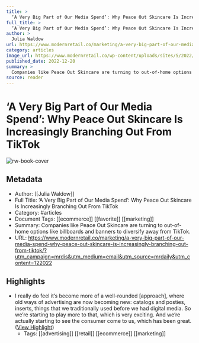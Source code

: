 ```yaml
---
title: >
  ‘A Very Big Part of Our Media Spend’: Why Peace Out Skincare Is Increasingly Branching Out From TikTok
full_title: >
  ‘A Very Big Part of Our Media Spend’: Why Peace Out Skincare Is Increasingly Branching Out From TikTok
author: >
  Julia Waldow
url: https://www.modernretail.co/marketing/a-very-big-part-of-our-media-spend-why-peace-out-skincare-is-increasingly-branching-out-from-tiktok/?utm_campaign=mrdis&utm_medium=email&utm_source=mrdaily&utm_content=122022
category: articles
image_url: https://www.modernretail.co/wp-content/uploads/sites/5/2022/12/mntn.png
published_date: 2022-12-20
summary: >
  Companies like Peace Out Skincare are turning to out-of-home options like billboards and banners to diversify away from TikTok.
source: reader
---
```

# ‘A Very Big Part of Our Media Spend’: Why Peace Out Skincare Is Increasingly Branching Out From TikTok

![rw-book-cover](https://www.modernretail.co/wp-content/uploads/sites/5/2022/12/mntn.png)

## Metadata
- Author: [[Julia Waldow]]
- Full Title: ‘A Very Big Part of Our Media Spend’: Why Peace Out Skincare Is Increasingly Branching Out From TikTok
- Category: #articles
- Document Tags: [[ecommerce]] [[favorite]] [[marketing]] 
- Summary: Companies like Peace Out Skincare are turning to out-of-home options like billboards and banners to diversify away from TikTok.
- URL: https://www.modernretail.co/marketing/a-very-big-part-of-our-media-spend-why-peace-out-skincare-is-increasingly-branching-out-from-tiktok/?utm_campaign=mrdis&utm_medium=email&utm_source=mrdaily&utm_content=122022

## Highlights
- I really do feel it’s become more of a well-rounded [approach], where old ways of advertising are now becoming new: catalogs and posties, inserts, things that we traditionally used before we had digital media. So we’re starting to play more to that, which is very exciting. And we’re actually starting to see the consumer come to us, which has been great. ([View Highlight](https://read.readwise.io/read/01gmza1n20fzctzey7qb98hdh7))
    - Tags: [[advertising]] [[retail]] [[ecommerce]] [[marketing]] 


